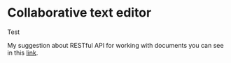 # Collaborative text editor

Test

My suggestion about RESTful API for working with documents you can see in this [link](https://app.swaggerhub.com/apis-docs/mavrinkirill/collaborative-text-editor/1.0.0).
